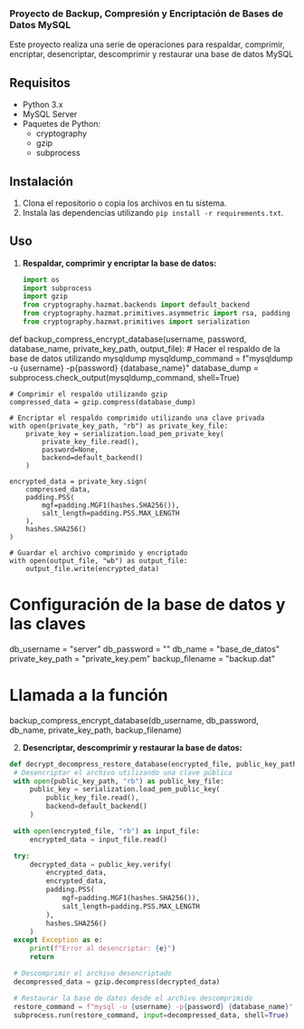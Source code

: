 ### Proyecto de Backup, Compresión y Encriptación de Bases de Datos MySQL

Este proyecto realiza una serie de operaciones para respaldar, comprimir, encriptar, desencriptar, descomprimir y restaurar una base de datos MySQL

## Requisitos

- Python 3.x
- MySQL Server
- Paquetes de Python:
  - cryptography
  - gzip
  - subprocess

## Instalación

1. Clona el repositorio o copia los archivos en tu sistema.
2. Instala las dependencias utilizando `pip install -r requirements.txt`.

## Uso

1. **Respaldar, comprimir y encriptar la base de datos:**

   ```python
   import os
   import subprocess
   import gzip
   from cryptography.hazmat.backends import default_backend
   from cryptography.hazmat.primitives.asymmetric import rsa, padding
   from cryptography.hazmat.primitives import serialization

  def backup_compress_encrypt_database(username, password, database_name, private_key_path, output_file):
    # Hacer el respaldo de la base de datos utilizando mysqldump
    mysqldump_command = f"mysqldump -u {username} -p{password} {database_name}"
    database_dump = subprocess.check_output(mysqldump_command, shell=True)

    # Comprimir el respaldo utilizando gzip
    compressed_data = gzip.compress(database_dump)

    # Encriptar el respaldo comprimido utilizando una clave privada
    with open(private_key_path, "rb") as private_key_file:
        private_key = serialization.load_pem_private_key(
            private_key_file.read(),
            password=None,
            backend=default_backend()
        )

    encrypted_data = private_key.sign(
        compressed_data,
        padding.PSS(
            mgf=padding.MGF1(hashes.SHA256()),
            salt_length=padding.PSS.MAX_LENGTH
        ),
        hashes.SHA256()
    )

    # Guardar el archivo comprimido y encriptado
    with open(output_file, "wb") as output_file:
        output_file.write(encrypted_data)

   # Configuración de la base de datos y las claves
   db_username = "server"
   db_password = ""
   db_name = "base_de_datos"
   private_key_path = "private_key.pem"
   backup_filename = "backup.dat"

   # Llamada a la función
   backup_compress_encrypt_database(db_username, db_password, db_name, private_key_path, backup_filename)
   
   2. **Desencriptar, descomprimir y restaurar la base de datos:**
   ```python
   def decrypt_decompress_restore_database(encrypted_file, public_key_path, output_file):
    # Desencriptar el archivo utilizando una clave pública
    with open(public_key_path, "rb") as public_key_file:
        public_key = serialization.load_pem_public_key(
            public_key_file.read(),
            backend=default_backend()
        )

    with open(encrypted_file, "rb") as input_file:
        encrypted_data = input_file.read()

    try:
        decrypted_data = public_key.verify(
            encrypted_data,
            encrypted_data,
            padding.PSS(
                mgf=padding.MGF1(hashes.SHA256()),
                salt_length=padding.PSS.MAX_LENGTH
            ),
            hashes.SHA256()
        )
    except Exception as e:
        print(f"Error al desencriptar: {e}")
        return

    # Descomprimir el archivo desencriptado
    decompressed_data = gzip.decompress(decrypted_data)

    # Restaurar la base de datos desde el archivo descomprimido
    restore_command = f"mysql -u {username} -p{password} {database_name}"
    subprocess.run(restore_command, input=decompressed_data, shell=True)
   ```
